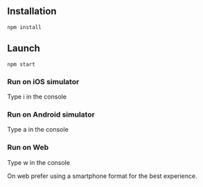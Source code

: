 ## Installation

`npm install`

## Launch

`npm start`

### Run on iOS simulator

Type i in the console

### Run on Android simulator

Type a in the console

### Run on Web

Type w in the console

On web prefer using a smartphone format for the best experience.
